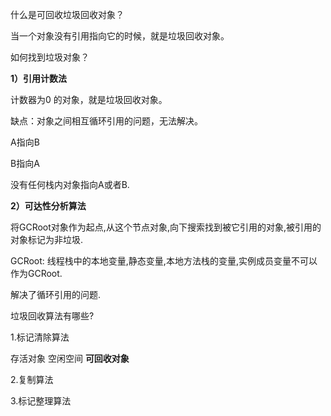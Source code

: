 什么是可回收垃圾回收对象？

当一个对象没有引用指向它的时候，就是垃圾回收对象。



如何找到垃圾对象？

**1）引用计数法**

计数器为0 的对象，就是垃圾回收对象。

缺点：对象之间相互循环引用的问题，无法解决。

A指向B

B指向A

没有任何栈内对象指向A或者B.

**2）可达性分析算法**

将GCRoot对象作为起点,从这个节点对象,向下搜索找到被它引用的对象,被引用的对象标记为非垃圾.

GCRoot: 线程栈中的本地变量,静态变量,本地方法栈的变量,实例成员变量不可以作为GCRoot.

解决了循环引用的问题.



垃圾回收算法有哪些?

1.标记清除算法

存活对象   空闲空间   **可回收对象**  

2.复制算法

3.标记整理算法